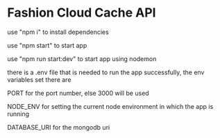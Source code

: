 # Fashion Cloud Cache API

use "npm i" to install dependencies

use "npm start" to start app

use "npm run start:dev" to start app using nodemon

there is a .env file that is needed to run the app successfully, the env variables set there are 

PORT for the port number, else 3000 will be used

NODE_ENV for setting the current node environment in which the app is running

DATABASE_URI for the mongodb uri
